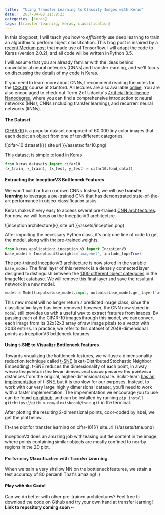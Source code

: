 ```yaml
---
title:  "Using Transfer Learning to Classify Images with Keras"
date:   2017-04-08 11:39:23
categories: [keras] 
tags: [transfer-learning, keras, classification]
---
```


In this blog post, I will teach you how to _efficiently_ use deep learning to train an algorithm to perform object classification.  This blog post is inspired by a [recent Medium post](https://medium.com/@st553/using-transfer-learning-to-classify-images-with-tensorflow-b0f3142b9366) that made use of Tensorflow.  I will adapt the code to Keras (version 2.0.2), and all code will be written in Python 3.5.  

I will assume that you are already familiar with the ideas behind convolutional neural networks (CNNs) and transfer learning, and we'll focus on discussing the details of my code in Keras. 

If you need to learn more about CNNs, I recommend reading the notes for the [CS231n](http://cs231n.github.io/convolutional-networks/) course at Stanford.  All lectures are also available [online](https://www.youtube.com/watch?v=LxfUGhug-iQ&list=PLkt2uSq6rBVctENoVBg1TpCC7OQi31AlC&index=7).  You are also encouraged to check out Term 2 of Udacity's [Artificial Intelligence Nanodegree](https://www.udacity.com/course/artificial-intelligence-nanodegree--nd889), where you can find a comprehensive introduction to neural networks (NNs), CNNs (including transfer learning), and recurrent neural networks (RNNs).

#### The Dataset

[CIFAR-10](https://www.cs.toronto.edu/~kriz/cifar.html) is a popular dataset composed of 60,000 tiny color images that each depict an object from one of ten different categories.

![cifar-10 dataset]({{ site.url }}/assets/cifar10.png)

This [dataset](https://keras.io/datasets/) is simple to load in Keras.
``` python
from keras.datasets import cifar10
(x_train, y_train), (x_test, y_test) = cifar10.load_data()
```

#### Extracting the InceptionV3 Bottleneck Features

We won't build or train our own CNNs.  Instead, we will use __transfer learning__ to leverage a pre-trained CNN that has demonstrated state-of-the-art performance in object classification tasks. 

Keras makes it very easy to access several pre-trained [CNN architectures](https://keras.io/applications/).  For now, we will focus on the InceptionV3 architecture. 

![inception architecture]({{ site.url }}/assets/inception.png)

After importing the necessary Python class, it's only one line of code to get the model, along with the pre-trained weights.

``` python
from keras.applications.inception_v3 import InceptionV3
base_model = InceptionV3(weights='imagenet', include_top=True)
```

The pre-trained InceptionV3 architecture is now stored in the variable `base_model`.  The final layer of this network is a densely connected layer designed to distinguish between the [1000 different object categories](https://gist.github.com/yrevar/942d3a0ac09ec9e5eb3a) in the ImageNet database.  We will remove this final layer and save the resultant network in a new model.  

``` python
model = Model(inputs=base_model.input, outputs=base_model.get_layer('avg_pool').output)
```

This new model will no longer return a predicted image class, since the classification layer has been removed; however, the CNN now stored in `model` still provides us with a useful way to extract features from images.  By passing each of the CIFAR-10 images through this model, we can convert each image from its 32x32x3 array of raw image pixels to a vector with 2048 entries.  In practice, we refer to this dataset of 2048-dimensional points as InceptionV3 bottleneck features.  

#### Using t-SNE to Visualize Bottleneck Features

Towards visualizing the bottleneck features, we will use a dimensionality reduction technique called [t-SNE](http://distill.pub/2016/misread-tsne/) (aka t-Distributed Stochastic Neighbor Embedding).  t-SNE reduces the dimensionality of each point, in a way where the points in the lower-dimensional space preserve the pointwise distances from the original, higher-dimensional space.  Scikit-learn [has an implementation](http://scikit-learn.org/stable/modules/generated/sklearn.manifold.TSNE.html) of t-SNE, but it is too slow for our purposes.  Instead, to work with our very large, highly dimensional dataset, you'll need to work with a faster implementation.  The implementation we encourage you to use can be found [on github](https://github.com/alexisbcook/tsne), and can be installed by running `pip install git+https://github.com/alexisbcook/tsne.git` in the terminal.

After plotting the resulting 2-dimensional points, color-coded by label, we get the plot below.

![t-sne plot for transfer learning on cifar-10]({{ site.url }}/assets/tsne.png)

InceptionV3 does an amazing job with teasing out the content in the image, where points containing similar objects are mostly confined to nearby regions in the 2D plot.

#### Performing Classification with Transfer Learning

When we train a very shallow NN on the bottleneck features, we attain a test accuracy of 80 percent!  That's amazing! :)

#### Play with the Code!

Can we do better with other pre-trained architectures?  Feel free to download the code on Github and try your own hand at transfer learning!  __Link to repository coming soon ~__